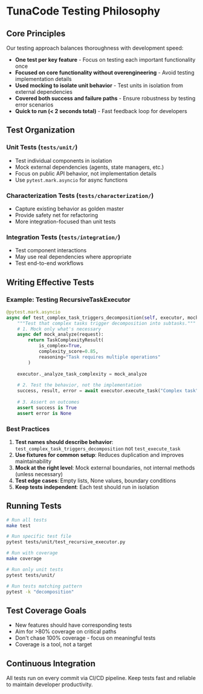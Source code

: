 # TunaCode Testing Philosophy

## Core Principles

Our testing approach balances thoroughness with development speed:

- **One test per key feature** - Focus on testing each important functionality once
- **Focused on core functionality without overengineering** - Avoid testing implementation details
- **Used mocking to isolate unit behavior** - Test units in isolation from external dependencies  
- **Covered both success and failure paths** - Ensure robustness by testing error scenarios
- **Quick to run (< 2 seconds total)** - Fast feedback loop for developers

## Test Organization

### Unit Tests (`tests/unit/`)
- Test individual components in isolation
- Mock external dependencies (agents, state managers, etc.)
- Focus on public API behavior, not implementation details
- Use `pytest.mark.asyncio` for async functions

### Characterization Tests (`tests/characterization/`)
- Capture existing behavior as golden master
- Provide safety net for refactoring
- More integration-focused than unit tests

### Integration Tests (`tests/integration/`)
- Test component interactions
- May use real dependencies where appropriate
- Test end-to-end workflows

## Writing Effective Tests

### Example: Testing RecursiveTaskExecutor

```python
@pytest.mark.asyncio
async def test_complex_task_triggers_decomposition(self, executor, mock_state_manager):
    """Test that complex tasks trigger decomposition into subtasks."""
    # 1. Mock only what's necessary
    async def mock_analyze(request):
        return TaskComplexityResult(
            is_complex=True,
            complexity_score=0.85,
            reasoning="Task requires multiple operations"
        )
    
    executor._analyze_task_complexity = mock_analyze
    
    # 2. Test the behavior, not the implementation
    success, result, error = await executor.execute_task("Complex task")
    
    # 3. Assert on outcomes
    assert success is True
    assert error is None
```

### Best Practices

1. **Test names should describe behavior**: `test_complex_task_triggers_decomposition` not `test_execute_task`
2. **Use fixtures for common setup**: Reduces duplication and improves maintainability
3. **Mock at the right level**: Mock external boundaries, not internal methods (unless necessary)
4. **Test edge cases**: Empty lists, None values, boundary conditions
5. **Keep tests independent**: Each test should run in isolation

## Running Tests

```bash
# Run all tests
make test

# Run specific test file
pytest tests/unit/test_recursive_executor.py

# Run with coverage
make coverage

# Run only unit tests
pytest tests/unit/

# Run tests matching pattern
pytest -k "decomposition"
```

## Test Coverage Goals

- New features should have corresponding tests
- Aim for >80% coverage on critical paths
- Don't chase 100% coverage - focus on meaningful tests
- Coverage is a tool, not a target

## Continuous Integration

All tests run on every commit via CI/CD pipeline. Keep tests fast and reliable to maintain developer productivity.